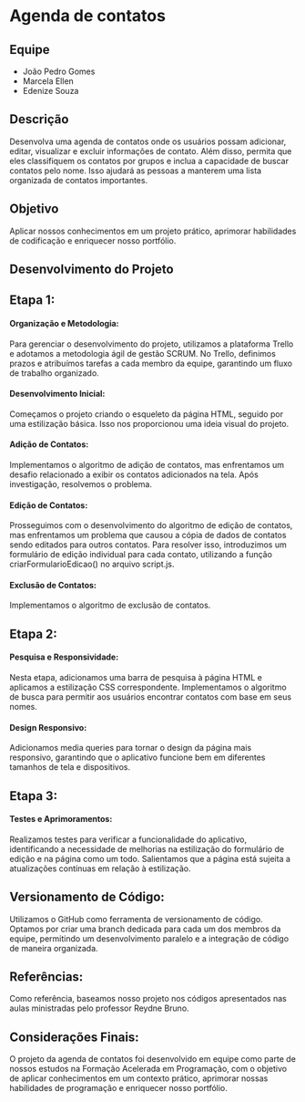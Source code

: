 # Agenda de contatos

## Equipe
- João Pedro Gomes
- Marcela Ellen
- Edenize Souza

## Descrição
Desenvolva uma agenda de contatos onde os usuários possam adicionar, editar, visualizar e excluir informações de contato. Além disso, permita que eles classifiquem os contatos por grupos e inclua a capacidade de buscar contatos pelo nome. Isso ajudará as pessoas a manterem uma lista organizada de contatos importantes.

## Objetivo
Aplicar nossos conhecimentos em um projeto prático, aprimorar habilidades de codificação e enriquecer nosso portfólio.

## Desenvolvimento do Projeto

## Etapa 1:
#### Organização e Metodologia:
Para gerenciar o desenvolvimento do projeto, utilizamos a plataforma Trello e adotamos a metodologia ágil de gestão SCRUM. No Trello, definimos prazos e atribuímos tarefas a cada membro da equipe, garantindo um fluxo de trabalho organizado.

#### Desenvolvimento Inicial:
Começamos o projeto criando o esqueleto da página HTML, seguido por uma estilização básica. Isso nos proporcionou uma ideia visual do projeto.

#### Adição de Contatos:
Implementamos o algoritmo de adição de contatos, mas enfrentamos um desafio relacionado a exibir os contatos adicionados na tela. Após investigação, resolvemos o problema.

#### Edição de Contatos:
Prosseguimos com o desenvolvimento do algoritmo de edição de contatos, mas enfrentamos um problema que causou a cópia de dados de contatos sendo editados para outros contatos. Para resolver isso, introduzimos um formulário de edição individual para cada contato, utilizando a função criarFormularioEdicao() no arquivo script.js.

#### Exclusão de Contatos:
Implementamos o algoritmo de exclusão de contatos.

## Etapa 2:
#### Pesquisa e Responsividade:
Nesta etapa, adicionamos uma barra de pesquisa à página HTML e aplicamos a estilização CSS correspondente.
Implementamos o algoritmo de busca para permitir aos usuários encontrar contatos com base em seus nomes.

#### Design Responsivo:
Adicionamos media queries para tornar o design da página mais responsivo, garantindo que o aplicativo funcione bem em diferentes tamanhos de tela e dispositivos.

## Etapa 3:
#### Testes e Aprimoramentos:
Realizamos testes para verificar a funcionalidade do aplicativo, identificando a necessidade de melhorias na estilização do formulário de edição e na página como um todo.
Salientamos que a página está sujeita a atualizações contínuas em relação à estilização.

## Versionamento de Código:
Utilizamos o GitHub como ferramenta de versionamento de código. Optamos por criar uma branch dedicada para cada um dos membros da equipe, permitindo um desenvolvimento paralelo e a integração de código de maneira organizada.

## Referências:
Como referência, baseamos nosso projeto nos códigos apresentados nas aulas ministradas pelo professor Reydne Bruno.

## Considerações Finais:
O projeto da agenda de contatos foi desenvolvido em equipe como parte de nossos estudos na Formação Acelerada em Programação, com o objetivo de aplicar conhecimentos em um contexto prático, aprimorar nossas habilidades de programação e enriquecer nosso portfólio.
